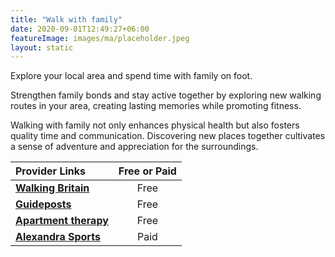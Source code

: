```yaml
---
title: "Walk with family"
date: 2020-09-01T12:49:27+06:00
featureImage: images/ma/placeholder.jpeg
layout: static
---
```


Explore your local area and spend time with family on foot.

Strengthen family bonds and stay active together by exploring new walking routes in your area, creating lasting memories while promoting fitness.

Walking with family not only enhances physical health but also fosters quality time and communication. Discovering new places together cultivates a sense of adventure and appreciation for the surroundings.

| Provider Links      | Free or Paid  |  
| :-----------          | :--------------:      |  
| [**Walking Britain**](https://www.walkingbritain.co.uk/find-walks-by-me.php) | Free  | 
| [**Guideposts**](https://guideposts.org/positive-living/health-and-wellness/exercise/5-perks-of-going-on-a-walk-in-your-neighborhood/) | Free  | 
| [**Apartment therapy**](https://www.apartmenttherapy.com/by-foot-bike-or-more-how-to-explore-your-neighborhood-203966) | Free  | 
| [**Alexandra Sports**](https://www.awin1.com/cread.php?awinmid=20567&awinaffid=1198638&ued=https%3A%2F%2Fwww.alexandrasports.com%2F) | Paid | 
  

<br/><br/>






